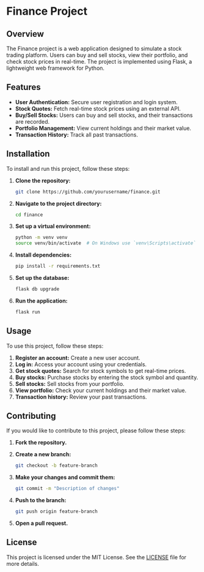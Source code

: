 # Finance Project

## Overview

The Finance project is a web application designed to simulate a stock trading platform. Users can buy and sell stocks, view their portfolio, and check stock prices in real-time. The project is implemented using Flask, a lightweight web framework for Python.

## Features

- **User Authentication:** Secure user registration and login system.
- **Stock Quotes:** Fetch real-time stock prices using an external API.
- **Buy/Sell Stocks:** Users can buy and sell stocks, and their transactions are recorded.
- **Portfolio Management:** View current holdings and their market value.
- **Transaction History:** Track all past transactions.

## Installation

To install and run this project, follow these steps:

1. **Clone the repository:**

    ```sh
    git clone https://github.com/yourusername/finance.git
    ```

2. **Navigate to the project directory:**

    ```sh
    cd finance
    ```

3. **Set up a virtual environment:**

    ```sh
    python -m venv venv
    source venv/bin/activate  # On Windows use `venv\Scripts\activate`
    ```

4. **Install dependencies:**

    ```sh
    pip install -r requirements.txt
    ```

5. **Set up the database:**

    ```sh
    flask db upgrade
    ```

6. **Run the application:**

    ```sh
    flask run
    ```

## Usage

To use this project, follow these steps:

1. **Register an account:** Create a new user account.
2. **Log in:** Access your account using your credentials.
3. **Get stock quotes:** Search for stock symbols to get real-time prices.
4. **Buy stocks:** Purchase stocks by entering the stock symbol and quantity.
5. **Sell stocks:** Sell stocks from your portfolio.
6. **View portfolio:** Check your current holdings and their market value.
7. **Transaction history:** Review your past transactions.

## Contributing

If you would like to contribute to this project, please follow these steps:

1. **Fork the repository.**
2. **Create a new branch:**

    ```sh
    git checkout -b feature-branch
    ```

3. **Make your changes and commit them:**

    ```sh
    git commit -m "Description of changes"
    ```

4. **Push to the branch:**

    ```sh
    git push origin feature-branch
    ```

5. **Open a pull request.**

## License

This project is licensed under the MIT License. See the [LICENSE](LICENSE) file for more details.
